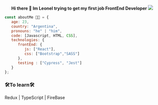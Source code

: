 <div align="center">
   <span><strong>Hi there 👋 Im Leonel trying to get my first job FrontEnd Developer</strong></span>
   <img 
        src="https://media.istockphoto.com/photos/happy-senior-man-giving-thumb-up-picture-id153696622?k=6&m=153696622&s=170667a&w=0&h=YSWNzbBNnCTRCDdBKvoHZeuzRJsVmcboM2KGdaLslM="
   </img>
</div>


```javascript
const aboutMe 👨‍💻 = {
   age: 23,
   country: "Argentina",
   pronouns: "he" | "him",
   code: [Javascript, HTML, CSS],
   technologies: {
      frontEnd: {
         js: ["React"],
         css: ["Bootstrap","SASS"]
      },
      testing : ["Cypress", "Jest"]
   }    
};
```
### 🛠To learn🛠
 Redux | TypeScript | FireBase
